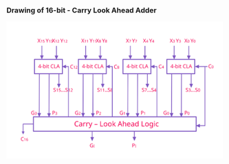 ### Drawing of 16-bit - Carry Look Ahead Adder 

![alt CLA](https://github.com/Mohamed-Harby/Hardware/blob/main/CLA.svg)

